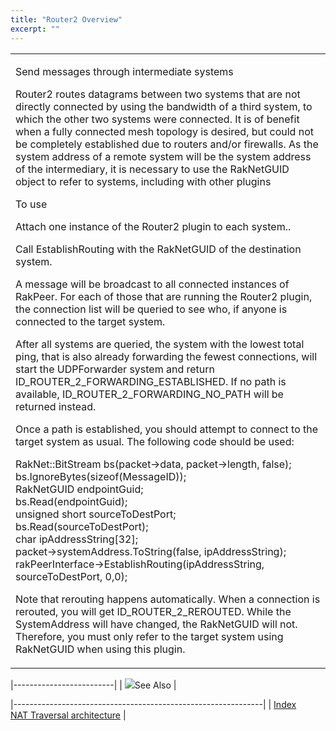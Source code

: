 ```yaml
---
title: "Router2 Overview"
excerpt: ""
---
```

<table>
<colgroup>
<col width="100%" />
</colgroup>
<tbody>
<tr class="odd">
<td align="left"><p><span class="RakNetBlueHeader">Send messages through intermediate systems</span><br /></p>
<p>Router2 routes datagrams between two systems that are not directly connected by using the bandwidth of a third system, to which the other two systems were connected. It is of benefit when a fully connected mesh topology is desired, but could not be completely established due to routers and/or firewalls. As the system address of a remote system will be the system address of the intermediary, it is necessary to use the RakNetGUID object to refer to systems, including with other plugins</p>
<p>To use</p>
<p>Attach one instance of the Router2 plugin to each system..</p>
<p>Call EstablishRouting with the RakNetGUID of the destination system.</p>
<p>A message will be broadcast to all connected instances of RakPeer. For each of those that are running the Router2 plugin, the connection list will be queried to see who, if anyone is connected to the target system.</p>
<p>After all systems are queried, the system with the lowest total ping, that is also already forwarding the fewest connections, will start the UDPForwarder system and return ID_ROUTER_2_FORWARDING_ESTABLISHED. If no path is available, ID_ROUTER_2_FORWARDING_NO_PATH will be returned instead.</p>
<p>Once a path is established, you should attempt to connect to the target system as usual. The following code should be used:</p>
<p>RakNet::BitStream bs(packet-&gt;data, packet-&gt;length, false);<br /> bs.IgnoreBytes(sizeof(MessageID));<br /> RakNetGUID endpointGuid;<br /> bs.Read(endpointGuid);<br /> unsigned short sourceToDestPort;<br /> bs.Read(sourceToDestPort);<br /> char ipAddressString[32];<br /> packet-&gt;systemAddress.ToString(false, ipAddressString);<br /> rakPeerInterface-&gt;EstablishRouting(ipAddressString, sourceToDestPort, 0,0);</p>
<p>Note that rerouting happens automatically. When a connection is rerouted, you will get ID_ROUTER_2_REROUTED. While the SystemAddress will have changed, the RakNetGUID will not. Therefore, you must only refer to the target system using RakNetGUID when using this plugin.</p></td>
</tr>
</tbody>
</table>

|-------------------------|
| ![](spacer.gif)See Also |

|--------------------------------------------------------------|
| [Index](index.html)                                          
  [NAT Traversal architecture](nattraversalarchitecture.html)  |